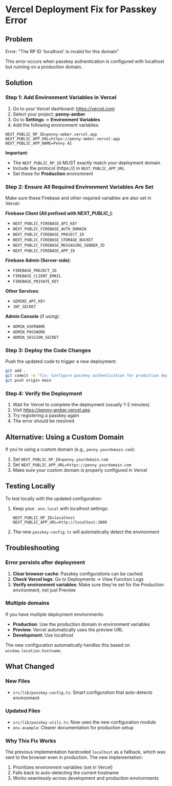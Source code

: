 # Vercel Deployment Fix for Passkey Error

## Problem
Error: "The RP ID 'localhost' is invalid for this domain"

This error occurs when passkey authentication is configured with localhost but running on a production domain.

## Solution

### Step 1: Add Environment Variables in Vercel

1. Go to your Vercel dashboard: https://vercel.com
2. Select your project: **penny-amber**
3. Go to **Settings** → **Environment Variables**
4. Add the following environment variables:

```
NEXT_PUBLIC_RP_ID=penny-amber.vercel.app
NEXT_PUBLIC_APP_URL=https://penny-amber.vercel.app
NEXT_PUBLIC_APP_NAME=Penny AI
```

**Important**: 
- The `NEXT_PUBLIC_RP_ID` MUST exactly match your deployment domain
- Include the protocol (https://) in `NEXT_PUBLIC_APP_URL`
- Set these for **Production** environment

### Step 2: Ensure All Required Environment Variables Are Set

Make sure these Firebase and other required variables are also set in Vercel:

**Firebase Client (All prefixed with NEXT_PUBLIC_)**:
- `NEXT_PUBLIC_FIREBASE_API_KEY`
- `NEXT_PUBLIC_FIREBASE_AUTH_DOMAIN`
- `NEXT_PUBLIC_FIREBASE_PROJECT_ID`
- `NEXT_PUBLIC_FIREBASE_STORAGE_BUCKET`
- `NEXT_PUBLIC_FIREBASE_MESSAGING_SENDER_ID`
- `NEXT_PUBLIC_FIREBASE_APP_ID`

**Firebase Admin (Server-side)**:
- `FIREBASE_PROJECT_ID`
- `FIREBASE_CLIENT_EMAIL`
- `FIREBASE_PRIVATE_KEY`

**Other Services**:
- `GEMINI_API_KEY`
- `JWT_SECRET`

**Admin Console** (if using):
- `ADMIN_USERNAME`
- `ADMIN_PASSWORD`
- `ADMIN_SESSION_SECRET`

### Step 3: Deploy the Code Changes

Push the updated code to trigger a new deployment:

```bash
git add .
git commit -m "fix: Configure passkey authentication for production deployment"
git push origin main
```

### Step 4: Verify the Deployment

1. Wait for Vercel to complete the deployment (usually 1-2 minutes)
2. Visit https://penny-amber.vercel.app
3. Try registering a passkey again
4. The error should be resolved

## Alternative: Using a Custom Domain

If you're using a custom domain (e.g., `penny.yourdomain.com`):

1. Set `NEXT_PUBLIC_RP_ID=penny.yourdomain.com`
2. Set `NEXT_PUBLIC_APP_URL=https://penny.yourdomain.com`
3. Make sure your custom domain is properly configured in Vercel

## Testing Locally

To test locally with the updated configuration:

1. Keep your `.env.local` with localhost settings:
   ```
   NEXT_PUBLIC_RP_ID=localhost
   NEXT_PUBLIC_APP_URL=http://localhost:3000
   ```

2. The new `passkey-config.ts` will automatically detect the environment

## Troubleshooting

### Error persists after deployment

1. **Clear browser cache**: Passkey configurations can be cached
2. **Check Vercel logs**: Go to Deployments → View Function Logs
3. **Verify environment variables**: Make sure they're set for the Production environment, not just Preview

### Multiple domains

If you have multiple deployment environments:
- **Production**: Use the production domain in environment variables
- **Preview**: Vercel automatically uses the preview URL
- **Development**: Use localhost

The new configuration automatically handles this based on `window.location.hostname`.

## What Changed

### New Files
- `src/lib/passkey-config.ts`: Smart configuration that auto-detects environment

### Updated Files
- `src/lib/passkey-utils.ts`: Now uses the new configuration module
- `env.example`: Clearer documentation for production setup

### Why This Fix Works

The previous implementation hardcoded `localhost` as a fallback, which was sent to the browser even in production. The new implementation:

1. Prioritizes environment variables (set in Vercel)
2. Falls back to auto-detecting the current hostname
3. Works seamlessly across development and production environments

